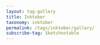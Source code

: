 ```yaml
---
layout: tag-gallery
title: Inktober
taxonomy: inktober
permalink: /tags/inktober/gallery/
subscribe-tag: Sketchnotable
---
```

